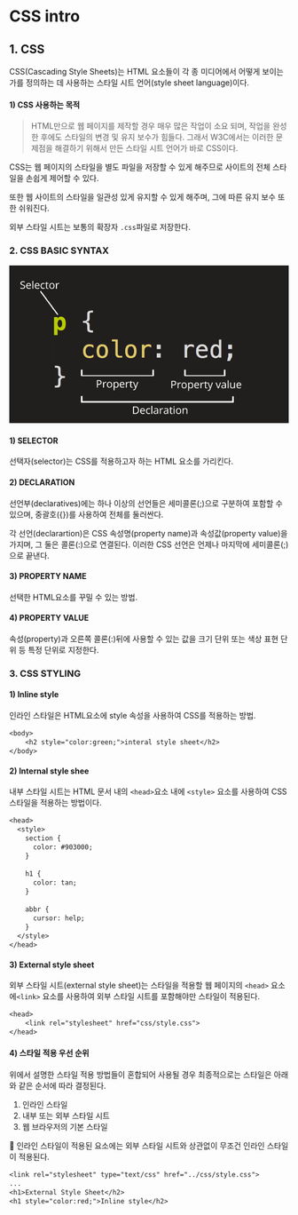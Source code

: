 # CSS intro

## 1. CSS 

CSS\(Cascading Style Sheets\)는 HTML 요소들이 각 종 미디어에서 어떻게 보이는가를 정의하는 데 사용하는 스타일 시트 언어\(style sheet language\)이다. 

#### 1\) CSS 사용하는 목적

> HTML만으로 웹 페이지를 제작할 경우 매우 많은 작업이 소요 되며, 작업을 완성한 후에도 스타일의 변경 및 유지 보수가 힘들다. 그래서 W3C에서는 이러한 문제점을 해결하기 위해서 만든 스타일 시트 언어가 바로 CSS이다.

CSS는 웹 페이지의  스타일을 별도 파일을 저장할 수 있게 해주므로 사이트의 전체 스타일을 손쉽게 제어할 수 있다.

또한 웹 사이트의 스타일을 일관성 있게 유지할 수 있게 해주며, 그에 따른 유지 보수 또한 쉬워진다.

외부 스타일 시트는 보통의 확장자 `.css`파일로 저장한다.

### 2. CSS BASIC SYNTAX

![css basic syntax](../.gitbook/assets/css-declaration-small.png)

#### 1\) SELECTOR 

선택자\(selector\)는 CSS를 적용하고자 하는 HTML 요소를 가리킨다.

#### 2\) DECLARATION

선언부\(declaratives\)에는 하나 이상의 선언들은 세미콜론\(;\)으로 구분하여 포함할 수 있으며, 중괄호\({}\)를 사용하여 전체를 둘러싼다.

각 선언\(declarartion\)은 CSS 속성명\(property name\)과 속성값\(property value\)을 가지며, 그 둘은 콜론\(:\)으로 연결된다. 이러한 CSS 선언은 언제나 마지막에 세미콜론\(;\)으로 끝낸다.

#### 3\) PROPERTY NAME

선택한 HTML요소를 꾸밀 수 있는 방법.

#### 4\) PROPERTY VALUE

속성\(property\)과 오른쪽 콜론\(:\)뒤에 사용할 수 있는 값을 크기 단위 또는 색상 표현 단위 등 특정 단위로 지정한다.

### 3. CSS STYLING

#### 1\) Inline style

 인라인 스타일은 HTML요소에 style 속성을 사용하여 CSS를 적용하는 방법.

```markup
<body>
    <h2 style="color:green;">interal style sheet</h2>
</body>

```

#### 2\) Internal style shee

내부 스타일 시트는 HTML 문서 내의 `<head>`요소 내에 `<style>` 요소를 사용하여 CSS 스타일을 적용하는 방법이다.

```markup
<head>
  <style>
    section {
      color: #903000;
    }
  
    h1 {
      color: tan;
    }
  
    abbr {
      cursor: help;
    }
  </style>
</head>
```

#### 3\) External style sheet

외부 스타일 시트\(external style sheet\)는 스타일을 적용할 웹 페이지의 `<head>` 요소에`<link>` 요소를 사용하여 외부 스타일 시트를 포함해야만 스타일이 적용된다. 

```markup
<head>
    <link rel="stylesheet" href="css/style.css">
</head>
```

#### 4\) 스타일 적용 우선 순위

위에서 설명한 스타일 적용 방법들이 혼합되어 사용될 경우 최종적으로는 스타일은 아래와 같은 순서에 따라 결정된다.

1. 인라인 스타일 
2. 내부 또는 외부 스타일 시트
3. 웹 브라우저의 기본 스타일

🔎 인라인 스타일이 적용된 요소에는 외부 스타일 시트와 상관없이 무조건 인라인 스타일이 적용된다.

```markup
<link rel="stylesheet" type="text/css" href="../css/style.css">
...
<h1>External Style Sheet</h2>
<h1 style="color:red;">Inline style</h2>
```

